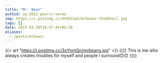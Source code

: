 ```yaml
---
title: "Mr. Bean"
authid: ug-2022-poorvi-verma
img: https://i.postimg.cc/dt852zph/mrbeans-thumbnail.jpg
tags: []
date: 2023-03-30T16:47:44+05:30
aliases:
  - /posts/mrbean/
---
```


{{< art "https://i.postimg.cc/3xYnntQn/mrbeans.jpg" >}}
{{<quote>}}
This is me who always creates troubles for myself and people I surround🙃🙃
{{</quote>}}
